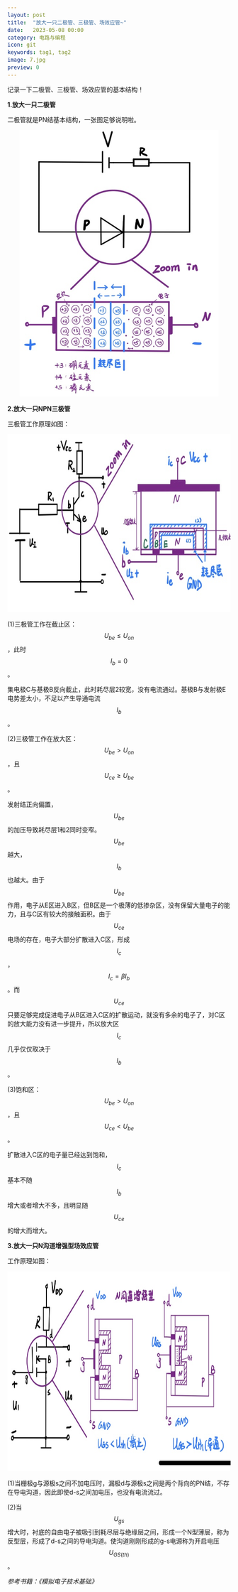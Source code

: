 ```yaml
---
layout: post
title:  "放大一只二极管、三极管、场效应管~"
date:   2023-05-08 00:00
category: 电路与编程
icon: git
keywords: tag1, tag2
image: 7.jpg
preview: 0
---
```


记录一下二极管、三极管、场效应管的基本结构！

**1.放大一只二极管**

二极管就是PN结基本结构，一张图足够说明啦。

<div align = center>
<img src="/post-img/blog7/b7_1.jpg" width = "450" height = "600">
</div>

**2.放大一只NPN三极管**

三极管工作原理如图：

<div align = center>
<img src="/post-img/blog7/b7_2.jpg" width = "700" height = "400">
</div>

(1)三极管工作在截止区：$$U_{be} \le U_{on}$$，此时$$I_{b} = 0$$。

集电极C与基极B反向截止，此时耗尽层2较宽，没有电流通过。基极B与发射极E电势差太小，不足以产生导通电流$$I_b$$。

(2)三极管工作在放大区：$$U_{be} >  U_{on}$$，且$$U_{ce} \ge U_{be}$$。

发射结正向偏置，$$U_{be}$$的加压导致耗尽层1和2同时变窄。$$U_{be}$$越大，$$I_b$$也越大。由于$$U_{be}$$作用，电子从E区进入B区，但B区是一个极薄的低掺杂区，没有保留大量电子的能力，且与C区有较大的接触面积。由于$$U_{ce}$$电场的存在，电子大部分扩散进入C区，形成$$I_{c}$$，$$I_c = \beta I_b$$。而$$U_{ce}$$只要足够完成促进电子从B区进入C区的扩散运动，就没有多余的电子了，对C区的放大能力没有进一步提升，所以放大区$$I_c$$几乎仅仅取决于$$I_b$$。

(3)饱和区：$$U_{be} >  U_{on}$$，且$$U_{ce} < U_{be}$$。

扩散进入C区的电子量已经达到饱和，$$I_c$$基本不随$$I_b$$增大或者增大不多，且明显随$$U_{ce}$$的增大而增大。

**3.放大一只N沟道增强型场效应管**

工作原理如图：

<div align = center>
<img src="/post-img/blog7/b7_3.jpg" width = "800" height = "450">
</div>

(1)当栅极g与源极s之间不加电压时，漏极d与源极s之间是两个背向的PN结，不存在导电沟道，因此即使d-s之间加电压，也没有电流流过。

(2)当$$U_{gs}$$增大时，衬底的自由电子被吸引到耗尽层与绝缘层之间，形成一个N型薄层，称为反型层，形成了d-s之间的导电沟道。使沟道刚刚形成的g-s电源称为开启电压$$U_{GS(th)}$$。

*参考书籍：《模拟电子技术基础》*
